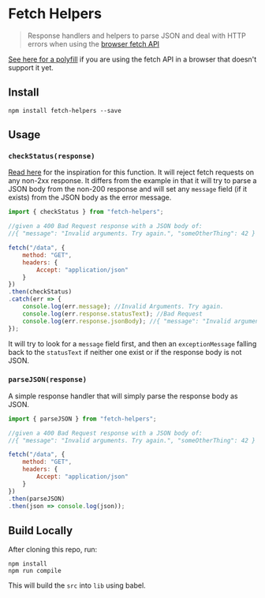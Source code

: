 # Fetch Helpers

> Response handlers and helpers to parse JSON and deal with HTTP errors when using the [browser fetch API](https://developer.mozilla.org/en-US/docs/Web/API/Fetch_API)

[See here for a polyfill](https://github.com/github/fetch) if you are using the fetch API in a browser that doesn't support it yet.

## Install

```
npm install fetch-helpers --save
```

## Usage

### `checkStatus(response)`

[Read here](https://github.com/github/fetch#handling-http-error-statuses) for the inspiration for this function. It will reject fetch requests on any non-2xx response. It differs from the example in that it will try to parse a JSON body from the non-200 response and will set any `message` field (if it exists) from the JSON body as the error message.

```js
import { checkStatus } from "fetch-helpers";

//given a 400 Bad Request response with a JSON body of:
//{ "message": "Invalid arguments. Try again.", "someOtherThing": 42 }

fetch("/data", {
	method: "GET",
	headers: {
		Accept: "application/json"
	}
})
.then(checkStatus)
.catch(err => {
	console.log(err.message); //Invalid Arguments. Try again.
	console.log(err.response.statusText); //Bad Request
	console.log(err.response.jsonBody); //{ "message": "Invalid arguments. Try again.", "someOtherThing": 42 }
});
```

It will try to look for a `message` field first, and then an `exceptionMessage` falling back to the `statusText` if neither one exist or if the response body is not JSON.

### `parseJSON(response)`

A simple response handler that will simply parse the response body as JSON.

```js
import { parseJSON } from "fetch-helpers";

//given a 400 Bad Request response with a JSON body of:
//{ "message": "Invalid arguments. Try again.", "someOtherThing": 42 }

fetch("/data", {
	method: "GET",
	headers: {
		Accept: "application/json"
	}
})
.then(parseJSON)
.then(json => console.log(json));
```

## Build Locally

After cloning this repo, run:

```
npm install
npm run compile
```

This will build the `src` into `lib` using babel.
